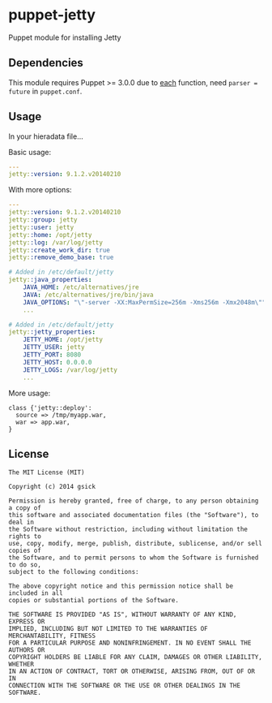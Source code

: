 puppet-jetty
============

Puppet module for installing Jetty

## Dependencies

This module requires Puppet >= 3.0.0 due to [each](http://docs.puppetlabs.com/references/latest/function.html#each) function, need `parser = future` in `puppet.conf`.<br />

## Usage
In your hieradata file...

Basic usage:
```yaml
---
jetty::version: 9.1.2.v20140210
```

With more options:
```yaml
---
jetty::version: 9.1.2.v20140210
jetty::group: jetty
jetty::user: jetty
jetty::home: /opt/jetty
jetty::log: /var/log/jetty
jetty::create_work_dir: true
jetty::remove_demo_base: true

# Added in /etc/default/jetty
jetty::java_properties:
    JAVA_HOME: /etc/alternatives/jre
    JAVA: /etc/alternatives/jre/bin/java
    JAVA_OPTIONS: "\"-server -XX:MaxPermSize=256m -Xms256m -Xmx2048m\""
    ...

# Added in /etc/default/jetty
jetty::jetty_properties:
    JETTY_HOME: /opt/jetty
    JETTY_USER: jetty 
    JETTY_PORT: 8080
    JETTY_HOST: 0.0.0.0
    JETTY_LOGS: /var/log/jetty
    ...
```

More usage:
```puppet
class {'jetty::deploy':
  source => /tmp/myapp.war,
  war => app.war,
}
```


## License

```
The MIT License (MIT)

Copyright (c) 2014 gsick

Permission is hereby granted, free of charge, to any person obtaining a copy of
this software and associated documentation files (the "Software"), to deal in
the Software without restriction, including without limitation the rights to
use, copy, modify, merge, publish, distribute, sublicense, and/or sell copies of
the Software, and to permit persons to whom the Software is furnished to do so,
subject to the following conditions:

The above copyright notice and this permission notice shall be included in all
copies or substantial portions of the Software.

THE SOFTWARE IS PROVIDED "AS IS", WITHOUT WARRANTY OF ANY KIND, EXPRESS OR
IMPLIED, INCLUDING BUT NOT LIMITED TO THE WARRANTIES OF MERCHANTABILITY, FITNESS
FOR A PARTICULAR PURPOSE AND NONINFRINGEMENT. IN NO EVENT SHALL THE AUTHORS OR
COPYRIGHT HOLDERS BE LIABLE FOR ANY CLAIM, DAMAGES OR OTHER LIABILITY, WHETHER
IN AN ACTION OF CONTRACT, TORT OR OTHERWISE, ARISING FROM, OUT OF OR IN
CONNECTION WITH THE SOFTWARE OR THE USE OR OTHER DEALINGS IN THE SOFTWARE.
```